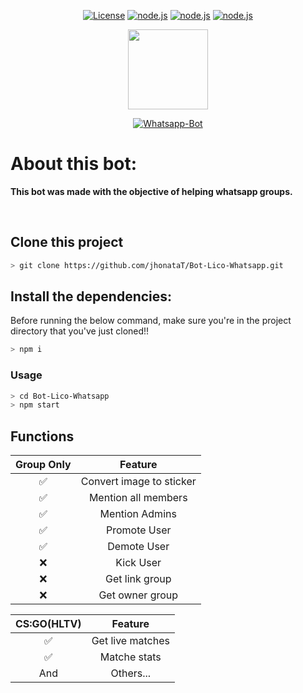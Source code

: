 

<p align="center">
  <a href="https://github.com/JhN-Te/whatsapp_bot/blob/main/LICENSE"><img src="https://img.shields.io/github/license/JhN-Te/whatsapp_bot" alt="License"></a>
  <a href="https://nodejs.org/en/"><img src="http://img.shields.io/static/v1?label=node&message=%3E=8.0.0&color=%3CCOLOR%3E&style=flat" alt="node.js"></a>
  <a href="https://github.com/JhN-Te/whatsapp_bot"><img src="https://img.shields.io/github/last-commit/JhN-Te/whatsapp_bot" alt="node.js"></a>
  <a href="https://github.com/JhN-Te/whatsapp_bot"><img src="https://img.shields.io/github/repo-size/JhN-Te/whatsapp_bot" alt="node.js"></a>
</p>


<p align="center">
<img src="https://images.emojiterra.com/google/android-nougat/512px/1f916.png" height="128"/>
</p>


<p align="center">
<a href="#"><img title="Whatsapp-Bot" src="https://img.shields.io/badge/Whatsapp Bot-green?colorA=%23ff0000&colorB=%23017e40&style=for-the-badge"></a>
</p>

# About this bot:

**This bot was made with the objective of helping whatsapp groups.**

<br/>

## Clone this project

```bash
> git clone https://github.com/jhonataT/Bot-Lico-Whatsapp.git
```

## Install the dependencies:
Before running the below command, make sure you're in the project directory that
you've just cloned!!

```bash
> npm i
```
### Usage
```bash
> cd Bot-Lico-Whatsapp
> npm start
```


## Functions

|   Group Only   |                Feature           |
| :-----------:  | :--------------------------------:|
|       ✅       | Convert image to sticker         |
|       ✅       | Mention all members              |
|       ✅       | Mention Admins                   |
|       ✅       |   Promote User                  |
|       ✅       |   Demote User                   |
|       ❌       |   Kick User                     |
|       ❌       |   Get link group                |
|       ❌       |   Get owner group               |


| CS:GO(HLTV)  |                     Feature                     |
| :------------: | :---------------------------------------------: |
|       ✅        |   Get live matches              |
|       ✅        |   Matche stats                  |
|      And        |   Others...                      |
